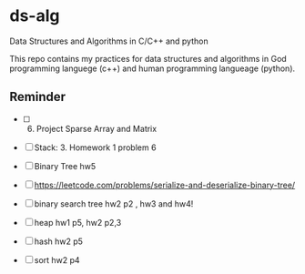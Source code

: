 # ds-alg

Data Structures and Algorithms in C/C++ and python

This repo contains my practices for data structures and algorithms in God programming languege (c++) and human programming langueage (python).

## Reminder

- [ ] 6. Project Sparse Array and Matrix

- [ ] Stack: 3. Homework 1 problem 6

- [ ] Binary Tree hw5

- [ ] <https://leetcode.com/problems/serialize-and-deserialize-binary-tree/>

- [ ] binary search tree hw2 p2 , hw3 and hw4!

- [ ] heap hw1 p5, hw2 p2,3

- [ ] hash hw2 p5

- [ ] sort hw2 p4
